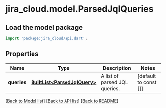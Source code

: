 # jira_cloud.model.ParsedJqlQueries

## Load the model package
```dart
import 'package:jira_cloud/api.dart';
```

## Properties
Name | Type | Description | Notes
------------ | ------------- | ------------- | -------------
**queries** | [**BuiltList&lt;ParsedJqlQuery&gt;**](ParsedJqlQuery.md) | A list of parsed JQL queries. | [default to const []]

[[Back to Model list]](../README.md#documentation-for-models) [[Back to API list]](../README.md#documentation-for-api-endpoints) [[Back to README]](../README.md)


